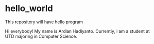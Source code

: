 # hello_world
This repository will have hello program 

Hi everybody!
My name is Ardian Hadiyanto.
Currently, I am a student at UTD majoring in Computer Science.
